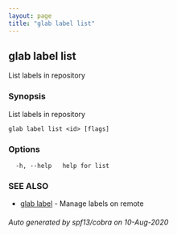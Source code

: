 ```yaml
---
layout: page
title: "glab label list"
---
```

## glab label list

List labels in repository

### Synopsis

List labels in repository

```
glab label list <id> [flags]
```

### Options

```
  -h, --help   help for list
```

### SEE ALSO

* [glab label](/glab_label/)	 - Manage labels on remote

###### Auto generated by spf13/cobra on 10-Aug-2020
